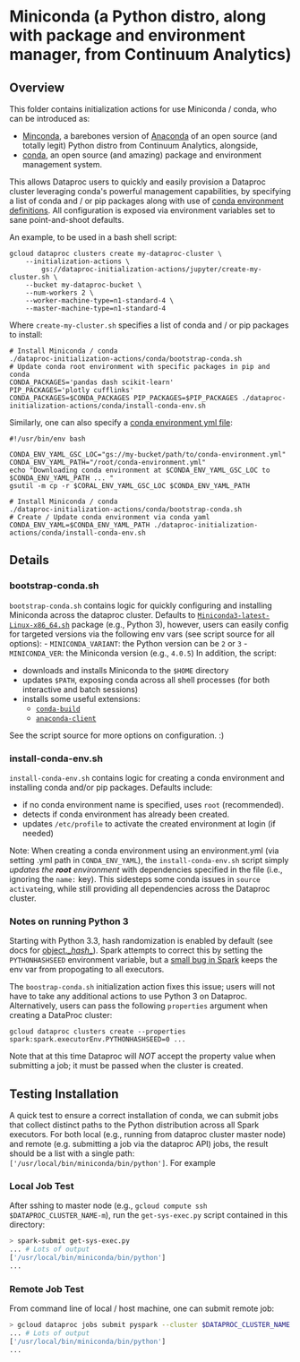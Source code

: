 # Miniconda (a Python distro, along with package and environment manager, from Continuum Analytics)

## Overview

This folder contains initialization actions for use Miniconda / conda, who can be introduced as:
 
- [Minconda](http://conda.pydata.org/miniconda.html), a barebones version of [Anaconda](https://www.continuum.io/why-anaconda) of an open source (and totally legit) Python distro from Continuum Analytics, alongside,
- [conda](http://conda.pydata.org/docs/), an open source (and amazing) package and environment management system.

This allows Dataproc users to quickly and easily provision a Dataproc cluster leveraging conda's powerful management capabilities, by specifying a list of conda and / or pip packages along with use of [conda environment definitions](https://github.com/conda/conda-env#environment-file-example). All configuration is exposed via environment variables set to sane point-and-shoot defaults.

An example, to be used in a bash shell script:

```
gcloud dataproc clusters create my-dataproc-cluster \
    --initialization-actions \
        gs://dataproc-initialization-actions/jupyter/create-my-cluster.sh \
    --bucket my-dataproc-bucket \
    --num-workers 2 \
    --worker-machine-type=n1-standard-4 \
    --master-machine-type=n1-standard-4
```

Where `create-my-cluster.sh` specifies a list of conda and / or pip packages to install:

```
# Install Miniconda / conda
./dataproc-initialization-actions/conda/bootstrap-conda.sh
# Update conda root environment with specific packages in pip and conda
CONDA_PACKAGES='pandas dash scikit-learn'
PIP_PACKAGES='plotly cufflinks'
CONDA_PACKAGES=$CONDA_PACKAGES PIP_PACKAGES=$PIP_PACKAGES ./dataproc-initialization-actions/conda/install-conda-env.sh
```

Similarly, one can also specify a [conda environment yml file](https://github.com/conda/conda-env):

```
#!/usr/bin/env bash

CONDA_ENV_YAML_GSC_LOC="gs://my-bucket/path/to/conda-environment.yml"
CONDA_ENV_YAML_PATH="/root/conda-environment.yml"
echo "Downloading conda environment at $CONDA_ENV_YAML_GSC_LOC to $CONDA_ENV_YAML_PATH ... "
gsutil -m cp -r $CORAL_ENV_YAML_GSC_LOC $CONDA_ENV_YAML_PATH

# Install Miniconda / conda
./dataproc-initialization-actions/conda/bootstrap-conda.sh
# Create / Update conda environment via conda yaml
CONDA_ENV_YAML=$CONDA_ENV_YAML_PATH ./dataproc-initialization-actions/conda/install-conda-env.sh

```


## Details 

### bootstrap-conda.sh

`bootstrap-conda.sh` contains logic for quickly configuring and installing Miniconda across the dataproc cluster. Defaults to [`Miniconda3-latest-Linux-x86_64.sh`](https://repo.continuum.io/miniconda/Miniconda3-latest-Linux-x86_64.sh) package (e.g., Python 3), however, users can easily config for targeted versions via the following env vars (see script source for all options):
    - `MINICONDA_VARIANT`: the Python version can be `2` or `3`
    - `MINICONDA_VER`: the Miniconda version (e.g., `4.0.5`)
In addition, the script:
- downloads and installs Miniconda to the `$HOME` directory
- updates `$PATH`, exposing conda across all shell processes (for both interactive and batch sessions)
- installs some useful extensions:
    - [`conda-build`](https://github.com/conda/conda-build)
    - [`anaconda-client`](https://github.com/Anaconda-Server/anaconda-client)
    
See the script source for more options on configuration. :)

### install-conda-env.sh

`install-conda-env.sh` contains logic for creating a conda environment and installing conda and/or pip packages. Defaults include:

- if no conda environment name is specified, uses `root` (recommended).
- detects if conda environment has already been created.
- updates `/etc/profile` to activate the created environment at login (if needed)

Note: When creating a conda environment using an environment.yml (via setting .yml path in `CONDA_ENV_YAML`), the `install-conda-env.sh` script simply *updates the **root** environment* with dependencies specified in the file (i.e., ignoring the `name:` key). This sidesteps some conda issues in `source activate`ing, while still providing all dependencies across the Dataproc cluster.


### Notes on running Python 3

Starting with Python 3.3, hash randomization is enabled by default (see docs for [object.\__hash__](https://docs.python.org/3/reference/datamodel.html#object.__hash__)). Spark attempts to correct this by setting the `PYTHONHASHSEED` environment variable, but a [small bug in Spark](https://issues.apache.org/jira/browse/SPARK-13330) keeps the env var from propogating to all executors.

The `boostrap-conda.sh` initialization action fixes this issue; users will not have to take any additional actions to use Python 3 on Dataproc. Alternatively, users can pass the following `properties` argument when creating a DataProc cluster:
```
gcloud dataproc clusters create --properties spark:spark.executorEnv.PYTHONHASHSEED=0 ...
```
Note that at this time Dataproc will *NOT* accept the property value when submitting a job; it must be passed when the cluster is created.


## Testing Installation

A quick test to ensure a correct installation of conda, we can submit jobs that collect distinct paths to the Python distribution across all Spark executors. For both local (e.g., running from dataproc cluster master node) and remote (e.g. submitting a job via the dataproc API) jobs, the result should be a list with a single path: `['/usr/local/bin/miniconda/bin/python']`. For example


### Local Job Test

After sshing to master node (e.g., `gcloud compute ssh $DATAPROC_CLUSTER_NAME-m`), run the `get-sys-exec.py` script contained in this directory:

```bash
> spark-submit get-sys-exec.py
... # Lots of output
['/usr/local/bin/miniconda/bin/python']
...
```

### Remote Job Test

From command line of local / host machine, one can submit remote job:

```bash
> gcloud dataproc jobs submit pyspark --cluster $DATAPROC_CLUSTER_NAME get-sys-exec.py
... # Lots of output
['/usr/local/bin/miniconda/bin/python']
...
```

